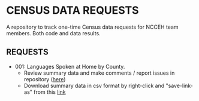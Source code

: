 # CENSUS DATA REQUESTS
A repository to track one-time Census data requests for NCCEH team members. Both code and data results. 

## REQUESTS
* 001: Languages Spoken at Home by County.
  - Review summary data and make comments / report issues in repository ([here](https://github.com/timbender-ncceh/census_data_requests/blob/main/Languages_Spoken_At_Home/summary_languages_spoken_nc_counties_2021.csv))
  - Download summary data in csv format by right-click and "save-link-as" from this [link](https://raw.githubusercontent.com/timbender-ncceh/census_data_requests/main/Languages_Spoken_At_Home/summary_languages_spoken_nc_counties_2021.csv)

